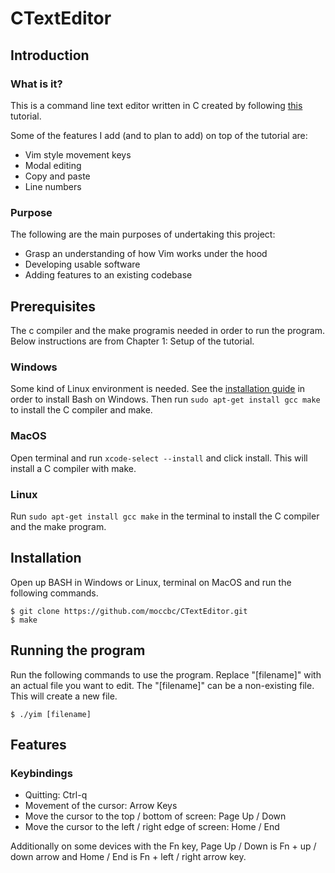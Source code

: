 # CTextEditor

## Introduction

### What is it?
This is a command line text editor written in C created by following [this](https://viewsourcecode.org/snaptoken/kilo/) tutorial.

Some of the features I add (and to plan to add) on top of the tutorial are:

- Vim style movement keys
- Modal editing
- Copy and paste
- Line numbers

### Purpose
The following are the main purposes of undertaking this project:

- Grasp an understanding of how Vim works under the hood
- Developing usable software
- Adding features to an existing codebase

## Prerequisites
The c compiler and the make programis needed in order to run the program. Below instructions are from Chapter 1: Setup of the tutorial.

### Windows
Some kind of Linux environment is needed. See the [installation guide](https://docs.microsoft.com/en-us/windows/wsl/install-win10?redirectedfrom=MSDN) in order to install Bash on Windows. Then run `sudo apt-get install gcc make` to install the C compiler and make.

### MacOS
Open terminal and run `xcode-select --install` and click install. This will install a C compiler with make.

### Linux
Run `sudo apt-get install gcc make` in the terminal to install the C compiler and the make program.

## Installation
Open up BASH in Windows or Linux, terminal on MacOS and run the following commands.

    $ git clone https://github.com/moccbc/CTextEditor.git
    $ make

## Running the program
Run the following commands to use the program. Replace "[filename]" with an actual file you want to edit. The "[filename]" can be a non-existing file. This will create a new file.

    $ ./yim [filename]

## Features

### Keybindings
- Quitting: Ctrl-q
- Movement of the cursor: Arrow Keys
- Move the cursor to the top / bottom of screen: Page Up / Down
- Move the cursor to the left / right edge of screen: Home / End

Additionally on some devices with the Fn key, Page Up / Down is Fn + up / down arrow and Home / End is Fn + left / right arrow key.
